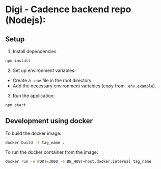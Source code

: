 # Digi - Cadence backend repo (Nodejs):

## Setup

1. Install dependencies

```bash
npm install
```


2.  Set up environment variables:

*   Create a `.env` file in the root directory.
*   Add the necessary environment variables (copy from `.env.example`).

3.  Run the application:

```bash
npm start
```


## Development using docker

To build the docker image:

```bash
docker build -t tag_name .
```

To run the docker container from the image:

```bash
docker run -e PORT=3000 -e DB_HOST=host.docker.internal tag_name
```
